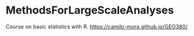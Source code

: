 # MethodsForLargeScaleAnalyses
Course on basic statistics with R.
https://camilo-mora.github.io/GEO380/
